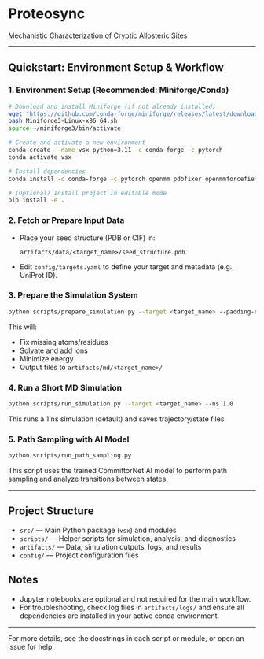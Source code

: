 # Proteosync

Mechanistic Characterization of Cryptic Allosteric Sites

---

## Quickstart: Environment Setup & Workflow

### 1. Environment Setup (Recommended: Miniforge/Conda)

```bash
# Download and install Miniforge (if not already installed)
wget "https://github.com/conda-forge/miniforge/releases/latest/download/Miniforge3-Linux-x86_64.sh"
bash Miniforge3-Linux-x86_64.sh
source ~/miniforge3/bin/activate

# Create and activate a new environment
conda create --name vsx python=3.11 -c conda-forge -c pytorch
conda activate vsx

# Install dependencies
conda install -c conda-forge -c pytorch openmm pdbfixer openmmforcefields mdtraj scipy pytorch cudatoolkit

# (Optional) Install project in editable mode
pip install -e .
```

### 2. Fetch or Prepare Input Data

- Place your seed structure (PDB or CIF) in:
  ```
  artifacts/data/<target_name>/seed_structure.pdb
  ```
- Edit `config/targets.yaml` to define your target and metadata (e.g., UniProt ID).

### 3. Prepare the Simulation System

```bash
python scripts/prepare_simulation.py --target <target_name> --padding-nm 1.0
```
This will:
- Fix missing atoms/residues
- Solvate and add ions
- Minimize energy
- Output files to `artifacts/md/<target_name>/`

### 4. Run a Short MD Simulation

```bash
python scripts/run_simulation.py --target <target_name> --ns 1.0
```
This runs a 1 ns simulation (default) and saves trajectory/state files.

### 5. Path Sampling with AI Model

```bash
python scripts/run_path_sampling.py
```
This script uses the trained CommittorNet AI model to perform path sampling and analyze transitions between states.

---

## Project Structure

- `src/` — Main Python package (`vsx`) and modules
- `scripts/` — Helper scripts for simulation, analysis, and diagnostics
- `artifacts/` — Data, simulation outputs, logs, and results
- `config/` — Project configuration files

## Notes

- Jupyter notebooks are optional and not required for the main workflow.
- For troubleshooting, check log files in `artifacts/logs/` and ensure all dependencies are installed in your active conda environment.

---

For more details, see the docstrings in each script or module, or open an issue for help.
